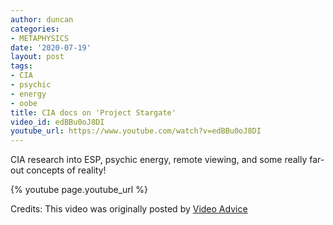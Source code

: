 ```yaml
---
author: duncan
categories:
- METAPHYSICS
date: '2020-07-19'
layout: post
tags:
- CIA
- psychic
- energy
- oobe
title: CIA docs on 'Project Stargate'
video_id: edBBu0oJ8DI
youtube_url: https://www.youtube.com/watch?v=edBBu0oJ8DI
---
```


CIA research into ESP, psychic energy, remote viewing, and some really far-out concepts of reality!

<!--more-->

{% youtube page.youtube_url %}

Credits: This video was originally posted by [Video Advice](https://www.youtube.com/@VideoAdvice)